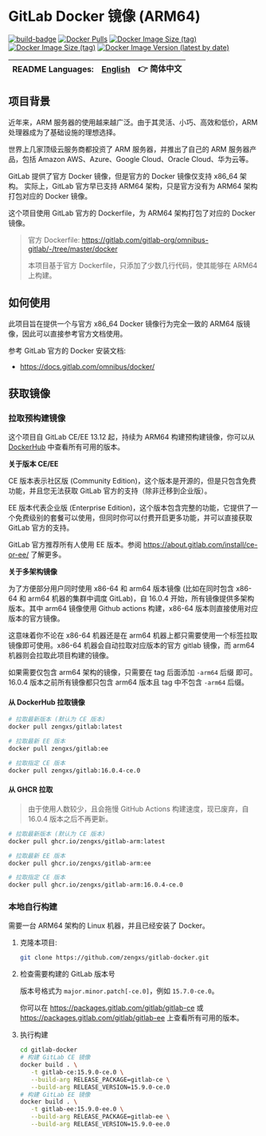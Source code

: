# GitLab Docker 镜像 (ARM64)

[![build-badge][github-actions-badge]][github-actions]
[![Docker Pulls][dockerhub-badge-pulls]][dockerhub]
[![Docker Image Size (tag)][dockerhub-badge-image-size-ce]][dockerhub]
[![Docker Image Size (tag)][dockerhub-badge-image-size-ee]][dockerhub]
[![Docker Image Version (latest by date)][dockerhub-badge-latest-version]][dockerhub]

[github-actions]: https://github.com/zengxs/gitlab-docker/actions/workflows/build.yml
[github-actions-badge]: https://github.com/zengxs/gitlab-docker/actions/workflows/build.yml/badge.svg?branch=main
[dockerhub]: https://hub.docker.com/r/zengxs/gitlab/tags
[dockerhub-badge-pulls]: https://img.shields.io/docker/pulls/zengxs/gitlab?logo=docker
[dockerhub-badge-image-size-ce]: https://img.shields.io/docker/image-size/zengxs/gitlab/ce?label=gitlab-ce&logo=docker
[dockerhub-badge-image-size-ee]: https://img.shields.io/docker/image-size/zengxs/gitlab/ee?label=gitlab-ee&logo=docker
[dockerhub-badge-latest-version]: https://img.shields.io/docker/v/zengxs/gitlab/ce?logo=docker
[ghcr]: https://github.com/zengxs/gitlab-docker/pkgs/container/gitlab-arm

| README Languages: | [English](./README.md) | 👉 简体中文 |
| ----------------- | ---------------------- | ----------- |

## 项目背景

近年来，ARM 服务器的使用越来越广泛。由于其灵活、小巧、高效和低价，ARM 处理器成为了基础设施的理想选择。

世界上几家顶级云服务商都投资了 ARM 服务器，并推出了自己的 ARM 服务器产品，包括 Amazon AWS、Azure、Google Cloud、Oracle Cloud、华为云等。

GitLab 提供了官方 Docker 镜像，但是官方的 Docker 镜像仅支持 x86_64 架构。
实际上，GitLab 官方早已支持 ARM64 架构，只是官方没有为 ARM64 架构打包对应的 Docker 镜像。

这个项目使用 GitLab 官方的 Dockerfile，为 ARM64 架构打包了对应的 Docker 镜像。

> 官方 Dockerfile: <https://gitlab.com/gitlab-org/omnibus-gitlab/-/tree/master/docker>
>
> 本项目基于官方 Dockerfile，只添加了少数几行代码，使其能够在 ARM64 上构建。

## 如何使用

此项目旨在提供一个与官方 x86_64 Docker 镜像行为完全一致的 ARM64 版镜像，因此可以直接参考官方文档使用。

参考 GitLab 官方的 Docker 安装文档:

- <https://docs.gitlab.com/omnibus/docker/>

## 获取镜像

### 拉取预构建镜像

这个项目自 GitLab CE/EE 13.12 起，持续为 ARM64 构建预构建镜像，你可以从 [DockerHub][dockerhub] 中查看所有可用的版本。

**关于版本 CE/EE**

CE 版本表示社区版 (Community Edition)，这个版本是开源的，但是只包含免费功能，并且您无法获取 GitLab 官方的支持（除非迁移到企业版）。

EE 版本代表企业版 (Enterprise Edition)，这个版本包含完整的功能，它提供了一个免费级别的套餐可以使用，但同时你可以付费开启更多功能，并可以直接获取 GitLab 官方的支持。

GitLab 官方推荐所有人使用 EE 版本。参阅 <https://about.gitlab.com/install/ce-or-ee/> 了解更多。

**关于多架构镜像**

为了方便部分用户同时使用 x86-64 和 arm64 版本镜像 (比如在同时包含 x86-64 和 arm64 机器的集群中调度 GitLab)，自 16.0.4 开始，所有镜像提供多架构版本。其中 arm64 镜像使用 Github actions 构建，x86-64 版本则直接使用对应版本的官方镜像。

这意味着你不论在 x86-64 机器还是在 arm64 机器上都只需要使用一个标签拉取镜像即可使用。x86-64 机器会自动拉取对应版本的官方 gitlab 镜像，而 arm64 机器则会拉取此项目构建的镜像。

如果需要仅包含 arm64 架构的镜像，只需要在 tag 后面添加 `-arm64` 后缀 即可。16.0.4 版本之前所有镜像都只包含 arm64 版本且 tag 中不包含 `-arm64` 后缀。

#### 从 DockerHub 拉取镜像

```bash
# 拉取最新版本 (默认为 CE 版本)
docker pull zengxs/gitlab:latest

# 拉取最新 EE 版本
docker pull zengxs/gitlab:ee

# 拉取指定 CE 版本
docker pull zengxs/gitlab:16.0.4-ce.0
```

#### 从 GHCR 拉取

> 由于使用人数较少，且会拖慢 GitHub Actions 构建速度，现已废弃，自 16.0.4 版本之后不再更新。

```bash
# 拉取最新版本 (默认为 CE 版本)
docker pull ghcr.io/zengxs/gitlab-arm:latest

# 拉取最新 EE 版本
docker pull ghcr.io/zengxs/gitlab-arm:ee

# 拉取指定 CE 版本
docker pull ghcr.io/zengxs/gitlab-arm:16.0.4-ce.0
```

### 本地自行构建

需要一台 ARM64 架构的 Linux 机器，并且已经安装了 Docker。

1. 克隆本项目:

   ```sh
   git clone https://github.com/zengxs/gitlab-docker.git
   ```

2. 检查需要构建的 GitLab 版本号

   版本号格式为 `major.minor.patch[-ce.0]`，例如 `15.7.0-ce.0`。

   你可以在 <https://packages.gitlab.com/gitlab/gitlab-ce> 或 <https://packages.gitlab.com/gitlab/gitlab-ee> 上查看所有可用的版本。

3. 执行构建

   ```sh
   cd gitlab-docker
   # 构建 GitLab CE 镜像
   docker build . \
      -t gitlab-ce:15.9.0-ce.0 \
      --build-arg RELEASE_PACKAGE=gitlab-ce \
      --build-arg RELEASE_VERSION=15.9.0-ce.0
   # 构建 GitLab EE 镜像
   docker build . \
      -t gitlab-ee:15.9.0-ee.0 \
      --build-arg RELEASE_PACKAGE=gitlab-ee \
      --build-arg RELEASE_VERSION=15.9.0-ee.0
   ```

